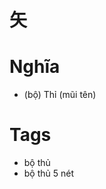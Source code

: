 # 矢

# Nghĩa
* (bộ) Thỉ (mũi tên)

# Tags
* bộ thủ
*  bộ thủ 5 nét

<script>window.HANZI_FIELD='矢';</script>
